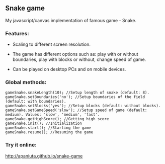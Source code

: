 ## Snake game
My javascript/canvas implementation of famous game - Snake.

### Features: 

- Scaling to different screen resolution.

- The game has different options such as: play with or without boundaries, play with blocks or without, change speed of game.

- Сan be played on desktop PCs and on mobile devices.

### Global methods: 

    gameSnake.snakeLength(10); //Setup length of snake (default: 8).
    gameSnake.setBoundaries('no'); //Setup boundaries of the field (default: with boundaries).
    gameSnake.setBlocks('yes'); //Setup blocks (default: without blocks).
    gameSnake.setGameSpeed('slow'); //Setup speed of game (default: medium). Values: 'slow', 'medium', 'fast'.
    gameSnake.getHighScore(); //Getting high score
    gameSnake.init(); //Initialization
    gameSnake.start(); //Starting the game
    gameSnake.resume(); //Resuming the game

### Try it online:
http://apaniuta.github.io/snake-game
